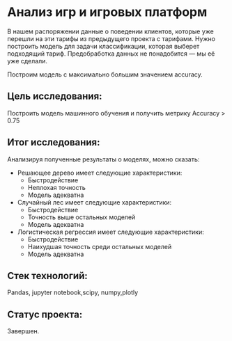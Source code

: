 # Анализ игр и игровых платформ

В нашем распоряжении данные о поведении клиентов, которые уже перешли на эти тарифы из предыдущего проекта с тарифами. Нужно построить модель для задачи классификации, которая выберет подходящий тариф. Предобработка данных не понадобится — мы её уже сделали.

Построим модель с максимально большим значением accuracy.

## Цель исследования:

Построить модель машинного обучения и получить метрику Accuracy > 0.75

## Итог исследования:

Анализируя полученные результаты о моделях, можно сказать:
- Решающее дерево имеет следующие характеристики:
     - Быстродействие
     - Неплохая точность
     - Модель адекватна
- Случайный лес имеет следующие характеристики:
     - Быстродействие
     - Точность выше остальных моделей
     - Модель адекватна
- Логистическая регрессия имеет следующие характеристики:
     - Быстродействие
     - Наихудшая точность среди остальных моделей
     - Модель адекватна
## Стек технологий:

Pandas, jupyter notebook,scipy, numpy,plotly

## Статус проекта:

Завершен.
